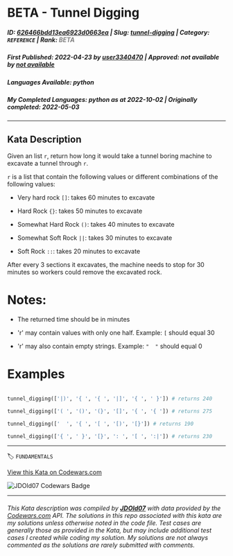 # BETA - Tunnel Digging

##### **ID**: [626466bdd13ea6923d0663ea](https://www.codewars.com/kata/626466bdd13ea6923d0663ea) | **Slug**: [tunnel-digging](https://www.codewars.com/kata/626466bdd13ea6923d0663ea) | **Category**: `REFERENCE` | **Rank**: <span style="color:grey">*BETA*</span>

##### **First Published**: 2022-04-23 ***by*** [user3340470](https://www.codewars.com/users/user3340470) | **Approved**: *not available* ***by*** [*not available*](*https://www.codewars.com*)

##### **Languages Available**: python

##### **My Completed Languages**: python ***as at*** 2022-10-02 | **Originally completed**: 2022-05-03

---

## Kata Description


Given an list `r`, return how long it would take a tunnel boring machine to excavate a tunnel through `r`.



`r` is a list that contain the following values or different combinations of the following values:

- Very hard rock `[]`: takes 60 minutes to excavate

- Hard Rock `{}`: takes 50 minutes to excavate 

- Somewhat Hard Rock `()`: takes 40 minutes to excavate

- Somewhat Soft Rock `||`: takes 30 minutes to excavate

- Soft Rock `::`: takes 20 minutes to excavate



After every 3 sections it excavates, the machine needs to stop for 30 minutes so workers could remove the excavated rock. 



# Notes: 

- The returned time should be in minutes

- 'r' may contain values with only one half. Example: `[` should equal 30

- 'r' may also contain empty strings. Example: `"  "` should equal 0





# Examples

```python

tunnel_digging(['|)', '{ ', '{ ', '|]', '{ ', ' }']) # returns 240

tunnel_digging(['( ', '()', '(}', '[]', '{ ', '{ ']) # returns 275

tunnel_digging(['  ', '{ ', '[ ', '[)', '[}']) # returns 190

tunnel_digging(['{ ', ' }', '[}', ': ', '[ ', ':|']) # returns 230

```

---


🏷 `FUNDAMENTALS`


[View this Kata on Codewars.com](https://www.codewars.com/kata/626466bdd13ea6923d0663ea)

![](https://www.codewars.com/users/jdold07/badges/large "JDOld07 Codewars Badge")

---

###### *This Kata description was compiled by [**JDOld07**](https://tpstech.dev) with data provided by the [Codewars.com](https://www.codewars.com) API.  The solutions in this repo associated with this kata are my solutions unless otherwise noted in the code file.  Test cases are generally those as provided in the Kata, but may include additional test cases I created while coding my solution.  My solutions are not always commented as the solutions are rarely submitted with comments.*
